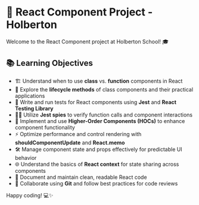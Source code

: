 # 🚀 React Component Project - Holberton

Welcome to the React Component project at Holberton School! 🎓

## 📚 Learning Objectives
- 🏗️ Understand when to use **class** vs. **function** components in React
- 🔄 Explore the **lifecycle methods** of class components and their practical applications
- 🧪 Write and run tests for React components using **Jest** and **React Testing Library**
- 🕵️‍♂️ Utilize **Jest spies** to verify function calls and component interactions
- 🧩 Implement and use **Higher-Order Components (HOCs)** to enhance component functionality
- ⚡ Optimize performance and control rendering with **shouldComponentUpdate** and **React.memo**
- 🛠️ Manage component state and props effectively for predictable UI behavior
- 🌐 Understand the basics of **React context** for state sharing across components
- 📝 Document and maintain clean, readable React code
- 🤝 Collaborate using **Git** and follow best practices for code reviews

Happy coding! 💻✨
